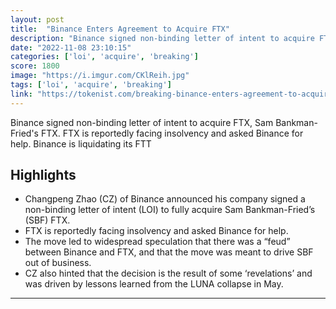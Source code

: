 ```yaml
---
layout: post
title:  "Binance Enters Agreement to Acquire FTX"
description: "Binance signed non-binding letter of intent to acquire FTX, Sam Bankman-Fried's FTX. FTX is reportedly facing insolvency and asked Binance for help. Binance is liquidating its FTT"
date: "2022-11-08 23:10:15"
categories: ['loi', 'acquire', 'breaking']
score: 1800
image: "https://i.imgur.com/CKlReih.jpg"
tags: ['loi', 'acquire', 'breaking']
link: "https://tokenist.com/breaking-binance-enters-agreement-to-acquire-ftx/"
---
```


Binance signed non-binding letter of intent to acquire FTX, Sam Bankman-Fried's FTX. FTX is reportedly facing insolvency and asked Binance for help. Binance is liquidating its FTT

## Highlights

- Changpeng Zhao (CZ) of Binance announced his company signed a non-binding letter of intent (LOI) to fully acquire Sam Bankman-Fried’s (SBF) FTX.
- FTX is reportedly facing insolvency and asked Binance for help.
- The move led to widespread speculation that there was a “feud” between Binance and FTX, and that the move was meant to drive SBF out of business.
- CZ also hinted that the decision is the result of some ‘revelations’ and was driven by lessons learned from the LUNA collapse in May.

---
